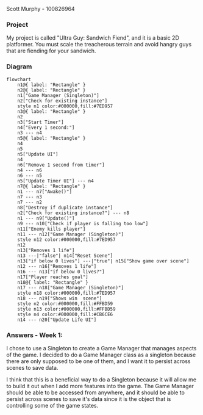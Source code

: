 Scott Murphy - 100826964

### Project
My project is called "Ultra Guy: Sandwich Fiend", and it is a basic 2D platformer. 
You must scale the treacherous terrain and avoid hangry guys that are fiending for your sandwich. 

### Diagram
```mermaid
flowchart
	n1@{ label: "Rectangle" }
	n2@{ label: "Rectangle" }
	n1["Game Manager (Singleton)"]
	n2["Check for existing instance"]
	style n1 color:#000000,fill:#7ED957
	n3@{ label: "Rectangle" }
	n2
	n3["Start Timer"]
	n4["Every 1 second:"]
	n3 --- n4
	n5@{ label: "Rectangle" }
	n4
	n5
	n5["Update UI"]
	n4
	n6["Remove 1 second from timer"]
	n4 --- n6
	n6 --- n5
	n5["Update Timer UI"] --- n4
	n7@{ label: "Rectangle" }
	n1 --- n7["Awake()"]
	n7 --- n3
	n7 --- n2
	n8["Destroy if duplicate instance"]
	n2["Check for existing instance?"] --- n8
	n1 --- n9["Update()"]
	n9 --- n10["Check if player is falling too low"]
	n11["Enemy kills player"]
	n11 --- n12["Game Manager (Singleton)"]
	style n12 color:#000000,fill:#7ED957
	n12
	n13["Removes 1 life"]
	n13 ---|"false"| n14["Reset Scene"]
	n13["if below 0 lives"] ---|"true"| n15["Show game over scene"]
	n12 --- n16["Removes 1 life"]
	n16 --- n13["if below 0 lives?"]
	n17["Player reaches goal"]
	n18@{ label: "Rectangle" }
	n17 --- n18["Game Manager (Singleton)"]
	style n18 color:#000000,fill:#7ED957
	n18 --- n19["Shows win  scene"]
	style n2 color:#000000,fill:#FFBD59
	style n13 color:#000000,fill:#FFBD59
	style n4 color:#000000,fill:#CB6CE6
	n14 --- n20["Update Life UI"]
```
### Answers - Week 1:
I chose to use a Singleton to create a Game Manager that manages aspects of the game. I decided to do a Game Manager class as a singleton because there are only supposed to be one of them, and I want it to persist across scenes to save data. 

I think that this is a beneficial way to do a Singleton because it will allow me to build it out when I add more features into the game. The Game Manager should be able to be accessed from anywhere, and it should be able to persist across scenes to save it's data since it is the object that is controlling some of the game states.